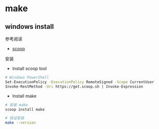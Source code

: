# make

## windows install

参考阅读

- [scoop](https://scoop.sh/)

安装

- Install scoop tool

```bash
# Windows PowerShell
Set-ExecutionPolicy -ExecutionPolicy RemoteSigned -Scope CurrentUser
Invoke-RestMethod -Uri https://get.scoop.sh | Invoke-Expression
```

- Install make

```bash
# 安装 make
scoop install make

# 验证安装
make --version
```